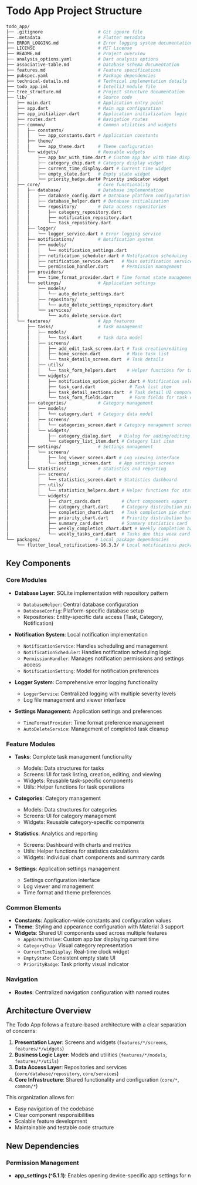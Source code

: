 # Todo App Project Structure

```bash
todo_app/
├── .gitignore                     # Git ignore file
├── .metadata                      # Flutter metadata
├── ERROR_LOGGING.md               # Error logging system documentation
├── LICENSE                        # MIT License
├── README.md                      # Project overview
├── analysis_options.yaml          # Dart analysis options
├── associative-table.md           # Database schema documentation
├── features.md                    # Feature specifications
├── pubspec.yaml                   # Package dependencies
├── technical-details.md           # Technical implementation details
├── todo_app.iml                   # IntelliJ module file
├── tree_structure.md              # Project structure documentation
├── lib/                           # Source code
│   ├── main.dart                  # Application entry point
│   ├── app.dart                   # Main app configuration
│   ├── app_initializer.dart       # Application initialization logic
│   ├── routes.dart                # Navigation routes
│   ├── common/                    # Common utilities and widgets
│   │   ├── constants/
│   │   │   └── app_constants.dart # Application constants
│   │   ├── theme/
│   │   │   └── app_theme.dart     # Theme configuration
│   │   └── widgets/               # Reusable widgets
│   │       ├── app_bar_with_time.dart # Custom app bar with time display
│   │       ├── category_chip.dart # Category display widget
│   │       ├── current_time_display.dart # Current time widget
│   │       ├── empty_state.dart   # Empty state widget
│   │       └── priority_badge.dart# Priority indicator widget
│   ├── core/                      # Core functionality
│   │   ├── database/              # Database implementation
│   │   │   ├── database_config.dart # Database platform configuration
│   │   │   ├── database_helper.dart # Database initialization
│   │   │   └── repository/        # Data access repositories
│   │   │       ├── category_repository.dart
│   │   │       ├── notification_repository.dart
│   │   │       └── task_repository.dart
│   │   ├── logger/
│   │   │   └── logger_service.dart # Error logging service
│   │   ├── notifications/         # Notification system
│   │   │   ├── models/
│   │   │   │   └── notification_settings.dart
│   │   │   ├── notification_scheduler.dart # Notification scheduling logic
│   │   │   ├── notification_service.dart   # Main notification service
│   │   │   └── permission_handler.dart     # Permission management
│   │   ├── providers/
│   │   │   └── time_format_provider.dart # Time format state management
│   │   └── settings/              # Application settings
│   │       ├── models/
│   │       │   └── auto_delete_settings.dart
│   │       ├── repository/
│   │       │   └── auto_delete_settings_repository.dart
│   │       └── services/
│   │           └── auto_delete_service.dart
│   └── features/                  # App features
│       ├── tasks/                 # Task management
│       │   ├── models/
│       │   │   └── task.dart      # Task data model
│       │   ├── screens/
│       │   │   ├── add_edit_task_screen.dart # Task creation/editing
│       │   │   ├── home_screen.dart          # Main task list
│       │   │   └── task_details_screen.dart  # Task details
│       │   ├── utils/
│       │   │   └── task_form_helpers.dart    # Helper functions for task forms
│       │   └── widgets/
│       │       ├── notification_option_picker.dart # Notification selection UI
│       │       ├── task_card.dart             # Task list item
│       │       ├── task_detail_sections.dart  # Task detail UI components
│       │       └── task_form_fields.dart      # Form fields for task creation/editing
│       ├── categories/            # Category management
│       │   ├── models/
│       │   │   └── category.dart  # Category data model
│       │   ├── screens/
│       │   │   └── categories_screen.dart # Category management screen
│       │   └── widgets/
│       │       ├── category_dialog.dart   # Dialog for adding/editing categories
│       │       └── category_list_item.dart # Category list item
│       ├── settings/              # Settings management
│       │   └── screens/
│       │       ├── log_viewer_screen.dart # Log viewing interface
│       │       └── settings_screen.dart   # App settings screen
│       └── statistics/            # Statistics and reporting
│           ├── screens/
│           │   └── statistics_screen.dart # Statistics dashboard
│           ├── utils/
│           │   └── statistics_helpers.dart # Helper functions for statistics
│           └── widgets/
│               ├── chart_cards.dart        # Chart components export file
│               ├── category_chart.dart     # Category distribution pie chart
│               ├── completion_chart.dart   # Task completion pie chart
│               ├── priority_chart.dart     # Priority distribution bar chart
│               ├── summary_card.dart       # Summary statistics card
│               ├── weekly_completion_chart.dart # Weekly completion bar chart
│               └── weekly_tasks_card.dart  # Tasks due this week card
└── packages/                     # Local package dependencies
    └── flutter_local_notifications-16.3.3/ # Local notifications package
```

## Key Components

### Core Modules

- **Database Layer**: SQLite implementation with repository pattern
  - `DatabaseHelper`: Central database configuration
  - `DatabaseConfig`: Platform-specific database setup
  - Repositories: Entity-specific data access (Task, Category, Notification)

- **Notification System**: Local notification implementation
  - `NotificationService`: Handles scheduling and management
  - `NotificationScheduler`: Handles notification scheduling logic
  - `PermissionHandler`: Manages notification permissions and settings access
  - `NotificationSetting`: Model for notification preferences

- **Logger System**: Comprehensive error logging functionality
  - `LoggerService`: Centralized logging with multiple severity levels
  - Log file management and viewer interface

- **Settings Management**: Application settings and preferences
  - `TimeFormatProvider`: Time format preference management
  - `AutoDeleteService`: Management of completed task cleanup

### Feature Modules

- **Tasks**: Complete task management functionality
  - Models: Data structures for tasks
  - Screens: UI for task listing, creation, editing, and viewing
  - Widgets: Reusable task-specific components
  - Utils: Helper functions for task operations

- **Categories**: Category management
  - Models: Data structures for categories
  - Screens: UI for category management
  - Widgets: Reusable category-specific components

- **Statistics**: Analytics and reporting
  - Screens: Dashboard with charts and metrics
  - Utils: Helper functions for statistics calculations
  - Widgets: Individual chart components and summary cards

- **Settings**: Application settings management
  - Settings configuration interface
  - Log viewer and management
  - Time format and theme preferences

### Common Elements

- **Constants**: Application-wide constants and configuration values
- **Theme**: Styling and appearance configuration with Material 3 support
- **Widgets**: Shared UI components used across multiple features
  - `AppBarWithTime`: Custom app bar displaying current time
  - `CategoryChip`: Visual category representation
  - `CurrentTimeDisplay`: Real-time clock widget
  - `EmptyState`: Consistent empty state UI
  - `PriorityBadge`: Task priority visual indicator

### Navigation

- **Routes**: Centralized navigation configuration with named routes

## Architecture Overview

The Todo App follows a feature-based architecture with a clear separation of concerns:

1. **Presentation Layer**: Screens and widgets (`features/*/screens`, `features/*/widgets`)
2. **Business Logic Layer**: Models and utilities (`features/*/models`, `features/*/utils`)
3. **Data Access Layer**: Repositories and services (`core/database/repository`, `core/services`)
4. **Core Infrastructure**: Shared functionality and configuration (`core/*`, `common/*`)

This organization allows for:

- Easy navigation of the codebase
- Clear component responsibilities
- Scalable feature development
- Maintainable and testable code structure

## New Dependencies

### Permission Management

- **app_settings (^5.1.1)**: Enables opening device-specific app settings for n
